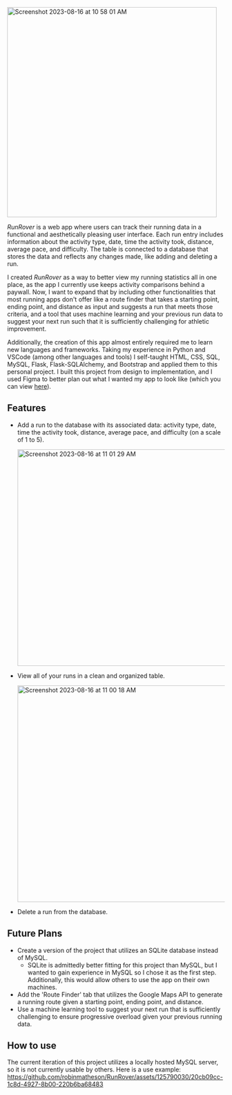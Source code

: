 <img width="485" alt="Screenshot 2023-08-16 at 10 58 01 AM" src="https://github.com/robinmatheson/RunRover/assets/125790030/9c4a82a6-fed4-4319-8053-1d91ae126b8f">

*RunRover* is a web app where users can track their running data in a functional and aesthetically pleasing user interface.
Each run entry includes information about the activity type, date, time the activity took, distance, average pace, and difficulty.
The table is connected to a database that stores the data and reflects any changes made, like adding and deleting a run.

I created *RunRover* as a way to better view my running statistics all in one place, as the app I currently use keeps activity comparisons
behind a paywall. Now, I want to expand that by including other functionalities that most running apps don't offer like a route
finder that takes a starting point, ending point, and distance as input and suggests a run that meets those criteria, and a tool that
uses machine learning and your previous run data to suggest your next run such that it is sufficiently challenging for athletic improvement.

Additionally, the creation of this app almost entirely required me to learn new languages and frameworks. Taking my experience in Python and VSCode (among other languages and tools) I self-taught HTML, CSS, SQL, MySQL, Flask, Flask-SQLAlchemy, and Bootstrap and applied them to this personal project. I built this project from design to implementation, and I used Figma to better plan out what I wanted my app to look like (which you can view [here](https://www.figma.com/file/Na66RDS9MTSpz1VRPwxOLB/RunRover?type=design&node-id=0%3A1&mode=design&t=SQcPYoABqkfsXPWd-1)).

## Features
- Add a run to the database with its associated data: activity type, date, time the activity took, distance, average pace, and difficulty (on a scale of 1 to 5).

  <img width="500" alt="Screenshot 2023-08-16 at 11 01 29 AM" src="https://github.com/robinmatheson/RunRover/assets/125790030/f639c8ca-6138-416e-a3dd-0759f76ca34e">

- View all of your runs in a clean and organized table.

  <img width="500" alt="Screenshot 2023-08-16 at 11 00 18 AM" src="https://github.com/robinmatheson/RunRover/assets/125790030/d146fba3-0d14-438f-b989-f0c2e3b7a0a2">

- Delete a run from the database.

## Future Plans
- Create a version of the project that utilizes an SQLite database instead of MySQL.
  - SQLite is admittedly better fitting for this project than MySQL, but I wanted to gain experience in MySQL so I chose it as the first
  step. Additionally, this would allow others to use the app on their own machines.
- Add the 'Route Finder' tab that utilizes the Google Maps API to generate a running route given a starting point, ending point, and distance.
- Use a machine learning tool to suggest your next run that is sufficiently challenging to ensure progressive overload given your previous running data.

## How to use
The current iteration of this project utilizes a locally hosted MySQL server, so it is not currently usable by others.
Here is a use example: https://github.com/robinmatheson/RunRover/assets/125790030/20cb09cc-1c8d-4927-8b00-220b6ba68483

